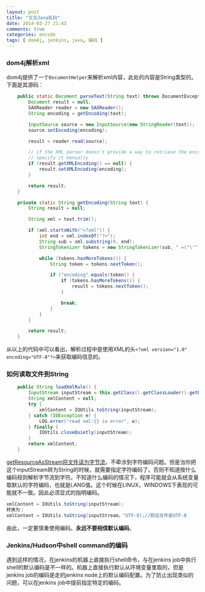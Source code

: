 ```yaml
---
layout: post
title: "又见Java乱码"
date: 2014-03-27 21:43
comments: true
categories: encode
tags: [ dom4j, jenkins, java, 编码 ]
---
```

### dom4j解析xml

dom4j提供了一个`DocumentHelper`来解析xml内容，此处的内容是String类型的。下面是其源码：

```java
    public static Document parseText(String text) throws DocumentException {
        Document result = null;
        SAXReader reader = new SAXReader();
        String encoding = getEncoding(text);

        InputSource source = new InputSource(new StringReader(text));
        source.setEncoding(encoding);

        result = reader.read(source);

        // if the XML parser doesn't provide a way to retrieve the encoding,
        // specify it manually
        if (result.getXMLEncoding() == null) {
            result.setXMLEncoding(encoding);
        }

        return result;
    }

    private static String getEncoding(String text) {
        String result = null;

        String xml = text.trim();

        if (xml.startsWith("<?xml")) {
            int end = xml.indexOf("?>");
            String sub = xml.substring(0, end);
            StringTokenizer tokens = new StringTokenizer(sub, " =\"\'");

            while (tokens.hasMoreTokens()) {
                String token = tokens.nextToken();

                if ("encoding".equals(token)) {
                    if (tokens.hasMoreTokens()) {
                        result = tokens.nextToken();
                    }

                    break;
                }
            }
        }

        return result;
    }
```

从以上的代码中可以看出，解析过程中是使用XML的头`<?xml version="1.0" encoding="UTF-8"?>`来获取编码信息的。
<!--more-->

### 如何读取文件到String

```java
    public String loadXmlRule() {
        InputStream inputStream = this.getClass().getClassLoader().getResourceAsStream("file.xml");
        String xmlContent = null;
        try {
            xmlContent = IOUtils.toString(inputStream);
        } catch (IOException e) {
            LOG.error("read xml:{} io error", e);
        } finally {
            IOUtils.closeQuietly(inputStream);
        }
        return xmlContent;
    }
```

[getResourceAsStream将文件读为字节流](<http://stackoverflow.com/questions/5590451/getresourceasstream-what-encoding-is-it-read-as>)，不牵涉到字符编码问题。但是当你把这个inputStream转为String的时候，就需要指定字符编码了。否则不知道按什么编码规则解析字节流到字符。不知道什么编码的情况下，程序可能就会从系统变量取默认的字符编码，也就是LANG值。这个时候在LINUX，WINDOWS下表现的可能就不一致。因此必须显式的指明编码。

```java
xmlContent = IOUtils.toString(inputStream);
转换为：
xmlContent = IOUtils.toString(inputStream，"UTF-8);//假设文件是UTF-8
```

由此，一定要慎重使用编码。**永远不要相信默认编码**。

### Jenkins/Hudson中shell command的编码

遇到这样的情况，在jenkins的机器上直接执行shell命令，与在jenkins job中执行shell的默认编码是不一样的。机器上直接执行默认从环境变量里取的，但是jenkins job的编码是走的jenkins node上的默认编码配置。为了防止出现类似的问题，可以在jenkins job中提前指定特定的编码。
